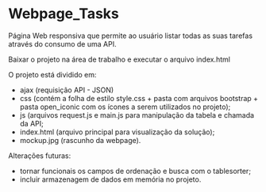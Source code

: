 # Webpage_Tasks
Página Web responsiva que permite ao usuário listar todas as suas tarefas através do consumo de uma API.

Baixar o projeto na área de trabalho e executar o arquivo index.html

O projeto está dividido em:
- ajax (requisição API - JSON)
- css (contém a folha de estilo style.css + pasta com arquivos bootstrap + pasta open_iconic com os ícones a serem utilizados no projeto);
- js (arquivos request.js e main.js para manipulação da tabela e chamada da API;
- index.html (arquivo principal para visualização da solução);
- mockup.jpg (rascunho da webpage).

Alterações futuras:
- tornar funcionais os campos de ordenação e busca com o tablesorter;
- incluir armazenagem de dados em memória no projeto.


